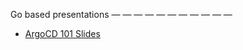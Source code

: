 Go based presentations
— — — — — — — — — — — 

* [ArgoCD 101 Slides](https://talks.godoc.org/github.com/namku/GitOps-talk/101/argocd-101.slide)
